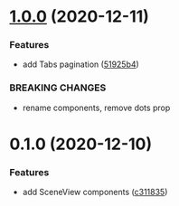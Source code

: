 # [1.0.0](https://github.com/PedroBern/react-native-scene-view/compare/v0.1.0...v1.0.0) (2020-12-11)


### Features

* add Tabs pagination ([51925b4](https://github.com/PedroBern/react-native-scene-view/commit/51925b435a84bb882a36c4a8b6d23a9a36ea800b))


### BREAKING CHANGES

* rename components, remove dots prop

# 0.1.0 (2020-12-10)


### Features

* add SceneView components ([c311835](https://github.com/PedroBern/react-native-scene-view/commit/c311835b98a7029ff25a92d97116ee4a9319fde7))

